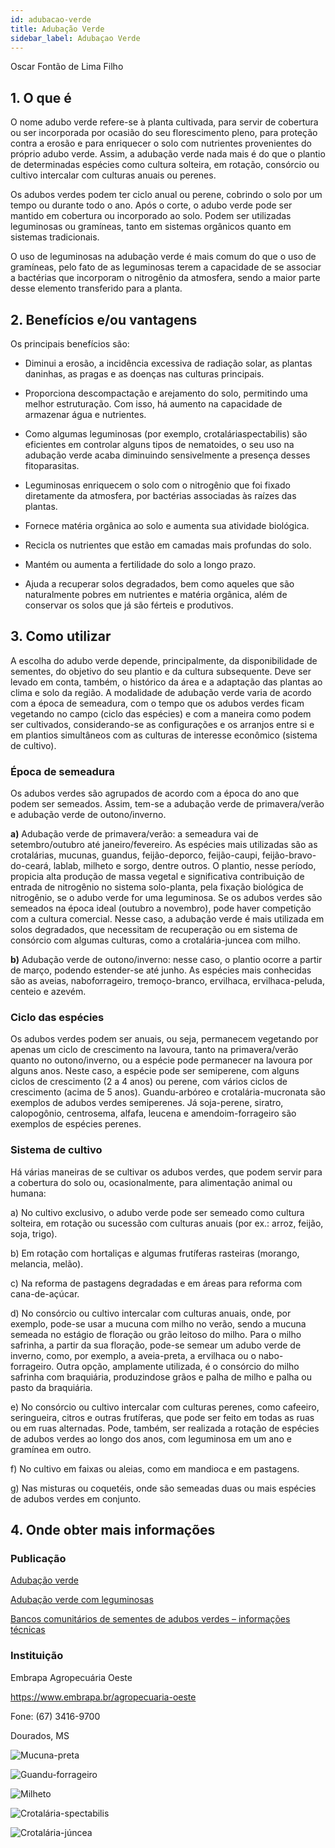 ```yaml
---
id: adubacao-verde
title: Adubação Verde
sidebar_label: Adubaçao Verde
---
```


<div class="center-textArticle">Oscar Fontão de Lima Filho</div>

## **1. O que é**

O nome adubo verde refere-se à planta cultivada, para servir de
cobertura ou ser incorporada por ocasião do seu florescimento
pleno, para proteção contra a erosão e para enriquecer o solo
com nutrientes provenientes do próprio adubo verde. Assim, a
adubação verde nada mais é do que o plantio de determinadas
espécies como cultura solteira, em rotação, consórcio ou cultivo
intercalar com culturas anuais ou perenes.

Os adubos verdes podem ter ciclo anual ou perene, cobrindo o
solo por um tempo ou durante todo o ano. Após o corte, o adubo
verde pode ser mantido em cobertura ou incorporado ao solo.
Podem ser utilizadas leguminosas ou gramíneas, tanto em
sistemas orgânicos quanto em sistemas tradicionais.

O uso de leguminosas na adubação verde é mais comum do que
o uso de gramíneas, pelo fato de as leguminosas terem a
capacidade de se associar a bactérias que incorporam o
nitrogênio da atmosfera, sendo a maior parte desse elemento
transferido para a planta. 

## **2. Benefícios e/ou vantagens**

Os principais benefícios são:

- Diminui a erosão, a incidência excessiva de radiação solar, as
plantas daninhas, as pragas e as doenças nas culturas
principais.

- Proporciona descompactação e arejamento do solo,
permitindo uma melhor estruturação. Com isso, há aumento
na capacidade de armazenar água e nutrientes. 

- Como algumas leguminosas (por exemplo, crotaláriaspectabilis) são eficientes em controlar alguns tipos de
nematoides, o seu uso na adubação verde acaba diminuindo
sensivelmente a presença desses fitoparasitas.

- Leguminosas enriquecem o solo com o nitrogênio que foi
fixado diretamente da atmosfera, por bactérias associadas às
raízes das plantas.

- Fornece matéria orgânica ao solo e aumenta sua atividade
biológica.

- Recicla os nutrientes que estão em camadas mais profundas
do solo.

- Mantém ou aumenta a fertilidade do solo a longo prazo.

- Ajuda a recuperar solos degradados, bem como aqueles que
são naturalmente pobres em nutrientes e matéria orgânica,
além de conservar os solos que já são férteis e produtivos. 


## **3. Como utilizar**

A escolha do adubo verde depende, principalmente, da
disponibilidade de sementes, do objetivo do seu plantio e da
cultura subsequente. Deve ser levado em conta, também, o
histórico da área e a adaptação das plantas ao clima e solo da
região. A modalidade de adubação verde varia de acordo com a
época de semeadura, com o tempo que os adubos verdes ficam
vegetando no campo (ciclo das espécies) e com a maneira como
podem ser cultivados, considerando-se as configurações e os
arranjos entre si e em plantios simultâneos com as culturas de
interesse econômico (sistema de cultivo).

### Época de semeadura

Os adubos verdes são agrupados de acordo com a época do ano
que podem ser semeados. Assim, tem-se a adubação verde de
primavera/verão e adubação verde de outono/inverno.

**a)** Adubação verde de primavera/verão: a semeadura vai de
setembro/outubro até janeiro/fevereiro. As espécies mais
utilizadas são as crotalárias, mucunas, guandus, feijão-deporco, feijão-caupi, feijão-bravo-do-ceará, lablab, milheto
e sorgo, dentre outros. O plantio, nesse período, propicia
alta produção de massa vegetal e significativa contribuição
de entrada de nitrogênio no sistema solo-planta, pela
fixação biológica de nitrogênio, se o adubo verde for uma
leguminosa. Se os adubos verdes são semeados na época
ideal (outubro a novembro), pode haver competição com a
cultura comercial. Nesse caso, a adubação verde é mais
utilizada em solos degradados, que necessitam de
recuperação ou em sistema de consórcio com algumas
culturas, como a crotalária-juncea com milho.

**b)** Adubação verde de outono/inverno: nesse caso, o plantio
ocorre a partir de março, podendo estender-se até junho.
As espécies mais conhecidas são as aveias, naboforrageiro, tremoço-branco, ervilhaca, ervilhaca-peluda,
centeio e azevém.

### Ciclo das espécies

Os adubos verdes podem ser anuais, ou seja, permanecem
vegetando por apenas um ciclo de crescimento na lavoura, tanto
na primavera/verão quanto no outono/inverno, ou a espécie pode
permanecer na lavoura por alguns anos. Neste caso, a espécie
pode ser semiperene, com alguns ciclos de crescimento (2 a
4 anos) ou perene, com vários ciclos de crescimento (acima de
5 anos). Guandu-arbóreo e crotalária-mucronata são exemplos
de adubos verdes semiperenes. Já soja-perene, siratro,
calopogônio, centrosema, alfafa, leucena e amendoim-forrageiro
são exemplos de espécies perenes.

### Sistema de cultivo

Há várias maneiras de se cultivar os adubos verdes, que podem
servir para a cobertura do solo ou, ocasionalmente, para
alimentação animal ou humana:

a) No cultivo exclusivo, o adubo verde pode ser semeado
como cultura solteira, em rotação ou sucessão com
culturas anuais (por ex.: arroz, feijão, soja, trigo).

b) Em rotação com hortaliças e algumas frutíferas rasteiras
(morango, melancia, melão).

c) Na reforma de pastagens degradadas e em áreas para
reforma com cana-de-açúcar.

d) No consórcio ou cultivo intercalar com culturas anuais,
onde, por exemplo, pode-se usar a mucuna com milho no
verão, sendo a mucuna semeada no estágio de floração
ou grão leitoso do milho. Para o milho safrinha, a partir da
sua floração, pode-se semear um adubo verde de
inverno, como, por exemplo, a aveia-preta, a ervilhaca ou
o nabo-forrageiro. Outra opção, amplamente utilizada, é o
consórcio do milho safrinha com braquiária, produzindose grãos e palha de milho e palha ou pasto da braquiária.

e) No consórcio ou cultivo intercalar com culturas perenes,
como cafeeiro, seringueira, citros e outras frutíferas, que
pode ser feito em todas as ruas ou em ruas alternadas.
Pode, também, ser realizada a rotação de espécies de
adubos verdes ao longo dos anos, com leguminosa em
um ano e gramínea em outro.

f) No cultivo em faixas ou aleias, como em mandioca e em
pastagens.

g) Nas misturas ou coquetéis, onde são semeadas duas ou
mais espécies de adubos verdes em conjunto.

## **4. Onde obter mais informações**

### Publicação

[Adubação verde](https://bit.ly/37fYWj3)

[Adubação verde com leguminosas](https://bit.ly/3cFoecA)

[Bancos comunitários de sementes de adubos verdes – informações técnicas](https://bit.ly/3axCgNl)

### Instituição

Embrapa Agropecuária Oeste

https://www.embrapa.br/agropecuaria-oeste

Fone: (67) 3416-9700

Dourados, MS

![Mucuna-preta]()

![Guandu-forrageiro]()

![Milheto]()

![Crotalária-spectabilis]()

![Crotalária-júncea]()